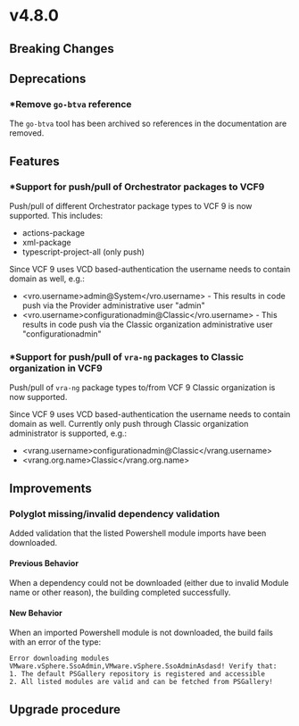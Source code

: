 # v4.8.0

## Breaking Changes


## Deprecations


### *Remove `go-btva` reference

The `go-btva` tool has been archived so references in the documentation are removed.

## Features


### *Support for push/pull of Orchestrator packages to VCF9

Push/pull of different Orchestrator package types to VCF 9 is now supported. This includes:
* actions-package
* xml-package
* typescript-project-all (only push)

Since VCF 9 uses VCD based-authentication the username needs to contain domain as well, e.g.:
* <vro.username>admin@System</vro.username> - This results in code push via the Provider administrative user "admin"
* <vro.username>configurationadmin@Classic</vro.username> - This results in code push via the Classic organization administrative user "configurationadmin"

### *Support for push/pull of `vra-ng` packages to Classic organization in VCF9

Push/pull of `vra-ng` package types to/from VCF 9 Classic organization is now supported.

Since VCF 9 uses VCD based-authentication the username needs to contain domain as well. Currently only push through Classic organization administrator
is supported, e.g.:
* <vrang.username>configurationadmin@Classic</vrang.username>
* <vrang.org.name>Classic</vrang.org.name>

## Improvements


### Polyglot missing/invalid dependency validation

Added validation that the listed Powershell module imports have been downloaded.

#### Previous Behavior

When a dependency could not be downloaded (either due to invalid Module name or other reason), the building completed successfully.

#### New Behavior

When an imported Powershell module is not downloaded, the build fails with an error of the type:

```log
Error downloading modules VMware.vSphere.SsoAdmin,VMware.vSphere.SsoAdminAsdasd! Verify that:
1. The default PSGallery repository is registered and accessible
2. All listed modules are valid and can be fetched from PSGallery!
```

## Upgrade procedure

